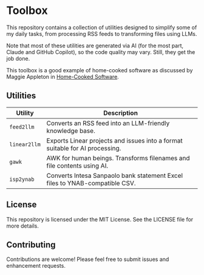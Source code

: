 # Toolbox

This repository contains a collection of utilities designed to simplify some of my daily tasks, from processing RSS feeds to transforming files using LLMs.

Note that most of these utilities are generated via AI (for the most part, Claude and GitHub Copilot), so the code quality may vary. Still, they get the job done.

This toolbox is a good example of home-cooked software as discussed by Maggie Appleton in [Home-Cooked Software](https://maggieappleton.com/home-cooked-software).

## Utilities

| Utility      | Description                                                                 |
|--------------|-----------------------------------------------------------------------------|
| `feed2llm`   | Converts an RSS feed into an LLM-friendly knowledge base.                   |
| `linear2llm` | Exports Linear projects and issues into a format suitable for AI processing.|
| `gawk`       | AWK for human beings. Transforms filenames and file contents using AI.      |
| `isp2ynab`   | Converts Intesa Sanpaolo bank statement Excel files to YNAB-compatible CSV. |

## License

This repository is licensed under the MIT License. See the LICENSE file for more details.

## Contributing

Contributions are welcome! Please feel free to submit issues and enhancement requests.
